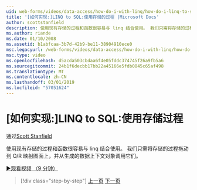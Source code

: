 ```yaml
---
uid: web-forms/videos/data-access/how-do-i-with-linq/how-do-i-linq-to-sql-using-stored-procedures
title: '[如何实现:]LINQ to SQL:使用存储的过程 |Microsoft Docs'
author: scottstanfield
description: 使用现有存储的过程和函数很容易与 linq 结合使用。 我们只需将存储的过程拖动到 O/R 映射图面上，并从 ge 调用它们...
ms.author: riande
ms.date: 01/10/2008
ms.assetid: b1abfcaa-3b7d-42b9-be11-38904910ece0
msc.legacyurl: /web-forms/videos/data-access/how-do-i-with-linq/how-do-i-linq-to-sql-using-stored-procedures
msc.type: video
ms.openlocfilehash: d5acda503cbdaa6f4e05fddc374745f26a9fb5a6
ms.sourcegitcommit: 24b1f6decbb17bb22a45166e5fdb0845c65af498
ms.translationtype: MT
ms.contentlocale: zh-CN
ms.lasthandoff: 03/01/2019
ms.locfileid: "57051624"
---
```

<a name="how-do-i-linq-to-sql-using-stored-procedures"></a>[如何实现:]LINQ to SQL:使用存储过程
====================
通过[Scott Stanfield](https://github.com/scottstanfield)

使用现有存储的过程和函数很容易与 linq 结合使用。 我们只需将存储的过程拖动到 O/R 映射图面上，并从生成的数据上下文对象调用它们。

[&#9654;观看视频 （9 分钟）](https://channel9.msdn.com/Blogs/ASP-NET-Site-Videos/how-do-i-linq-to-sql-using-stored-procedures)

> [!div class="step-by-step"]
> [上一页](how-do-i-linq-to-sql-custom-linqdatasource.md)
> [下一页](how-do-i-linq-to-sql-updating-with-stored-procedures.md)
